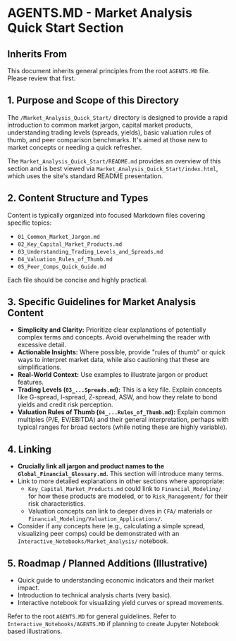 # AGENTS.MD - Market Analysis Quick Start Section

## Inherits From
This document inherits general principles from the root `AGENTS.MD` file. Please review that first.

## 1. Purpose and Scope of this Directory
The `/Market_Analysis_Quick_Start/` directory is designed to provide a rapid introduction to common market jargon, capital market products, understanding trading levels (spreads, yields), basic valuation rules of thumb, and peer comparison benchmarks. It's aimed at those new to market concepts or needing a quick refresher.

The `Market_Analysis_Quick_Start/README.md` provides an overview of this section and is best viewed via `Market_Analysis_Quick_Start/index.html`, which uses the site's standard README presentation.

## 2. Content Structure and Types
Content is typically organized into focused Markdown files covering specific topics:
*   `01_Common_Market_Jargon.md`
*   `02_Key_Capital_Market_Products.md`
*   `03_Understanding_Trading_Levels_and_Spreads.md`
*   `04_Valuation_Rules_of_Thumb.md`
*   `05_Peer_Comps_Quick_Guide.md`

Each file should be concise and highly practical.

## 3. Specific Guidelines for Market Analysis Content
*   **Simplicity and Clarity:** Prioritize clear explanations of potentially complex terms and concepts. Avoid overwhelming the reader with excessive detail.
*   **Actionable Insights:** Where possible, provide "rules of thumb" or quick ways to interpret market data, while also cautioning that these are simplifications.
*   **Real-World Context:** Use examples to illustrate jargon or product features.
*   **Trading Levels (`03_...Spreads.md`):** This is a key file. Explain concepts like G-spread, I-spread, Z-spread, ASW, and how they relate to bond yields and credit risk perception.
*   **Valuation Rules of Thumb (`04_...Rules_of_Thumb.md`):** Explain common multiples (P/E, EV/EBITDA) and their general interpretation, perhaps with typical ranges for broad sectors (while noting these are highly variable).

## 4. Linking
*   **Crucially link all jargon and product names to the `Global_Financial_Glossary.md`.** This section will introduce many terms.
*   Link to more detailed explanations in other sections where appropriate:
    *   `Key_Capital_Market_Products.md` could link to `Financial_Modeling/` for how these products are modeled, or to `Risk_Management/` for their risk characteristics.
    *   Valuation concepts can link to deeper dives in `CFA/` materials or `Financial_Modeling/Valuation_Applications/`.
*   Consider if any concepts here (e.g., calculating a simple spread, visualizing peer comps) could be demonstrated with an `Interactive_Notebooks/Market_Analysis/` notebook.

## 5. Roadmap / Planned Additions (Illustrative)
*   Quick guide to understanding economic indicators and their market impact.
*   Introduction to technical analysis charts (very basic).
*   Interactive notebook for visualizing yield curves or spread movements.

Refer to the root `AGENTS.MD` for general guidelines.
Refer to `Interactive_Notebooks/AGENTS.MD` if planning to create Jupyter Notebook based illustrations.
